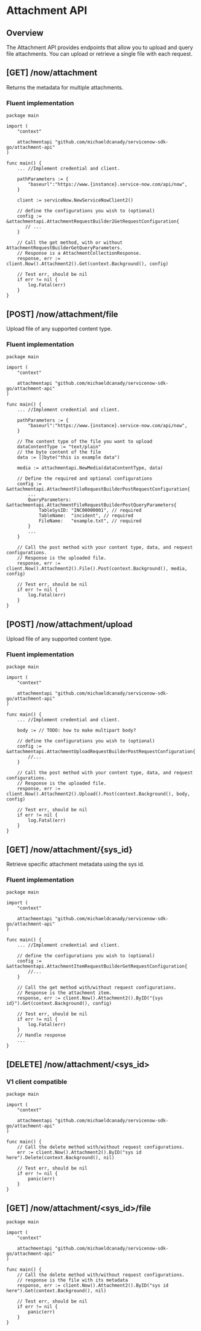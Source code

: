 # Attachment API

## Overview

The Attachment API provides endpoints that allow you to upload and query file attachments.
You can upload or retrieve a single file with each request.

## \[GET\] /now/attachment

Returns the metadata for multiple attachments.

### Fluent implementation

```golang
package main

import (
    "context"

    attachmentapi "github.com/michaeldcanady/servicenow-sdk-go/attachment-api"
)

func main() {
    ... //Implement credential and client.

    pathParameters := {
        "baseurl":"https://www.{instance}.service-now.com/api/now",
    }

    client := serviceNow.NewServiceNowClient2()
 
    // define the configurations you wish to (optional)
    config := &attachmentapi.AttachmentRequestBuilder2GetRequestConfiguration{
       // ...
    }

    // Call the get method, with or without AttachmentRequestBuilderGetQueryParameters.
    // Response is a AttachmentCollectionResponse.
    response, err := client.Now().Attachment2().Get(context.Background(), config)

    // Test err, should be nil
    if err != nil {
        log.Fatal(err)
    }
}
```

## \[POST\] /now/attachment/file

Upload file of any supported content type.

### Fluent implementation

```golang
package main

import (
    "context"

    attachmentapi "github.com/michaeldcanady/servicenow-sdk-go/attachment-api"
)

func main() {
    ... //Implement credential and client.

    pathParameters := {
        "baseurl":"https://www.{instance}.service-now.com/api/now",
    }

    // The content type of the file you want to upload
    dataContentType := "text/plain"
    // the byte content of the file
    data := []byte("this is example data")

    media := attachmentapi.NewMedia(dataContentType, data)

    // Define the required and optional configurations
    config := &attachmentapi.AttachmentFileRequestBuilderPostRequestConfiguration{
        ...
        QueryParameters: &attachmentapi.AttachmentFileRequestBuilderPostQueryParameters{
            TableSysID: "INC00000001", // required
            TableName:  "incident", // required
            FileName:   "example.txt", // required
        }
        ...
    }

    // Call the post method with your content type, data, and request configurations.
    // Response is the uploaded file.
    response, err := client.Now().Attachment2().File().Post(context.Background(), media, config)

    // Test err, should be nil
    if err != nil {
        log.Fatal(err)
    }
}
```

## \[POST\] /now/attachment/upload

Upload file of any supported content type.

### Fluent implementation

```golang
package main

import (
    "context"

    attachmentapi "github.com/michaeldcanady/servicenow-sdk-go/attachment-api"
)

func main() {
    ... //Implement credential and client.

    body := // TODO: how to make multipart body?

    // define the configurations you wish to (optional)
    config := &attachmentapi.AttachmentUploadRequestBuilderPostRequestConfiguration{
        //...
    }

    // Call the post method with your content type, data, and request configurations.
    // Response is the uploaded file.
    response, err := client.Now().Attachment2().Upload().Post(context.Background(), body, config)

    // Test err, should be nil
    if err != nil {
        log.Fatal(err)
    }
}
```

## \[GET\] /now/attachment/{sys_id}

Retrieve specific attachment metadata using the sys id.

### Fluent implementation

```golang
package main

import (
    "context"

    attachmentapi "github.com/michaeldcanady/servicenow-sdk-go/attachment-api"
)

func main() {
    ... //Implement credential and client.

    // define the configurations you wish to (optional)
    config := &attachmentapi.AttachmentItemRequestBuilderGetRequestConfiguration{
        //...
    }

    // Call the get method with/without request configurations.
    // Response is the attachment item.
    response, err := client.Now().Attachment2().ByID("{sys id}").Get(context.Background(), config)

    // Test err, should be nil
    if err != nil {
        log.Fatal(err)
    }
    // Handle response
    ...
}
```

## \[DELETE\] /now/attachment/\<sys_id\>

### V1 client compatible

```golang
package main

import (
    "context"

    attachmentapi "github.com/michaeldcanady/servicenow-sdk-go/attachment-api"
)

func main() {
    // Call the delete method with/without request configurations.
    err := client.Now().Attachment2().ByID("sys id here").Delete(context.Background(), nil)

    // Test err, should be nil
    if err != nil {
        panic(err)
    }
}
```

## \[GET\] /now/attachment/\<sys_id\>/file

```golang
package main

import (
    "context"

    attachmentapi "github.com/michaeldcanady/servicenow-sdk-go/attachment-api"
)

func main() {
    // Call the delete method with/without request configurations.
    // response is the file with its metadata
    response, err := client.Now().Attachment2().ByID("sys id here").Get(context.Background(), nil)

    // Test err, should be nil
    if err != nil {
        panic(err)
    }
}
```